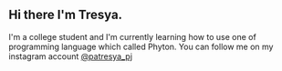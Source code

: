 ## Hi there I'm Tresya. 
I'm a college student and I'm currently learning how to use one of programming language which called Phyton.
You can follow me on my instagram account [@patresya_pj](https:www/instagram.com/patresya_pj)

<!--
**patresyapj/patresyapj** is a ✨ _special_ ✨ repository because its `README.md` (this file) appears on your GitHub profile.

Here are some ideas to get you started:

- 🔭 I’m currently working on ...
- 🌱 I’m currently learning ...
- 👯 I’m looking to collaborate on ...
- 🤔 I’m looking for help with ...
- 💬 Ask me about ...
- 📫 How to reach me: ...
- 😄 Pronouns: ...
- ⚡ Fun fact: ...
-->
